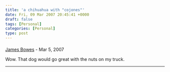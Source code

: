 ```yaml
---
title: 'a chihuahua with "cojones"'
date: Fri, 09 Mar 2007 20:45:41 +0000
draft: false
tags: [Personal]
categories: [Personal]
type: post
---
```



#### 
[James Bowes](http://jbowes.dangerouslyinc.com "jbowes@redhat.com") - <time datetime="2007-03-09 17:21:41">Mar 5, 2007</time>

Wow. That dog would go great with the nuts on my truck.
<hr />
